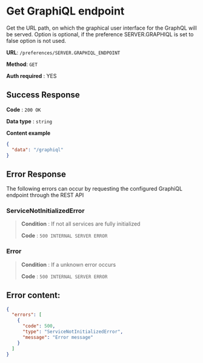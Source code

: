 # Get GraphiQL endpoint

Get the URL path, on which the graphical user interface for the GraphQL will be served.
Option is optional, if the preference SERVER.GRAPHIQL is set to false option is not used.

**URL**: `/preferences/SERVER.GRAPHIQL_ENDPOINT`

**Method**: `GET`

**Auth required** : YES


## Success Response

**Code** : `200 OK`

**Data type** : `string`

**Content example**

```json
{
  "data": "/graphiql"
}
```

## Error Response

The following errors can occur by requesting the configured GraphiQL endpoint through the REST API

### ServiceNotInitializedError
> **Condition** : If not all services are fully initialized
>
> **Code** : `500 INTERNAL SERVER ERROR`


### Error
> **Condition** : If a unknown error occurs
>
> **Code** : `500 INTERNAL SERVER ERROR`


## Error content:
```json
{
  "errors": [
    {
      "code": 500,
      "type": "ServiceNotInitializedError",
      "message": "Error message"
    }
  ]
}
```